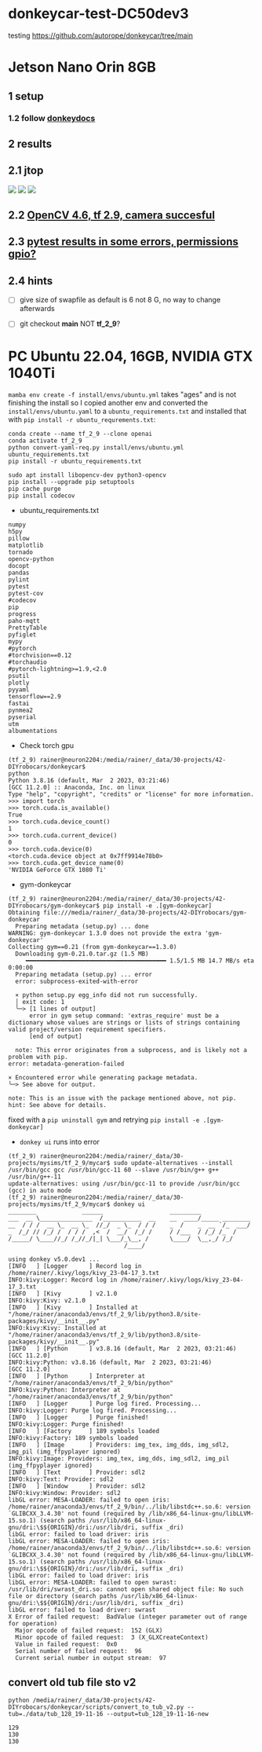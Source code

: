 # donkeycar-test-DC50dev3
testing https://github.com/autorope/donkeycar/tree/main

# Jetson Nano Orin 8GB

## 1 setup

### 1.2 follow [donkeydocs](https://github.com/autorope/donkeydocs/blob/Update_to_tf_29/docs/guide/robot_sbc/setup_jetson_nano.md#installation-for-donkey-car-main)

## 2 results
## 2.1 jtop
![](media/jetson-jtop1.png)
![](media/jetson-jtop4.png)
![](media/jetson-jtop7.png)

## 2.2 [OpenCV 4.6, tf 2.9, camera succesful](https://github.com/Heavy02011/donkeycar-test-tf_2_9/blob/main/test-result.md)

## 2.3 [pytest results in some errors, permissions gpio?](https://github.com/Heavy02011/donkeycar-test-tf_2_9/blob/main/pytest-log.txt)

## 2.4 hints
- [ ] give size of swapfile as default is 6 not 8 G, no way to change afterwards
- [ ] git checkout **main** NOT **tf_2_9**?


# PC Ubuntu 22.04, 16GB, NVIDIA GTX 1040Ti

```mamba env create -f install/envs/ubuntu.yml``` takes "ages" and is not finishing the install
so I copied another env and converted the ```install/envs/ubuntu.yaml``` to a ```ubuntu_requirements.txt```
and installed that with ```pip install -r ubuntu_requrements.txt```:

```
conda create --name tf_2_9 --clone openai
conda activate tf_2_9
python convert-yaml-req.py install/envs/ubuntu.yml ubuntu_requirements.txt
pip install -r ubuntu_requirements.txt 

sudo apt install libopencv-dev python3-opencv
pip install --upgrade pip setuptools
pip cache purge
pip install codecov 
```

- ubuntu_requirements.txt 
```
numpy
h5py
pillow
matplotlib
tornado
opencv-python
docopt
pandas
pylint
pytest
pytest-cov
#codecov
pip
progress
paho-mqtt
PrettyTable
pyfiglet
mypy
#pytorch
#torchvision==0.12
#torchaudio
#pytorch-lightning>=1.9,<2.0
psutil
plotly
pyyaml
tensorflow==2.9
fastai
pynmea2
pyserial
utm
albumentations
```

- Check torch gpu
```
(tf_2_9) rainer@neuron2204:/media/rainer/_data/30-projects/42-DIYrobocars/donkeycar$ 
python
Python 3.8.16 (default, Mar  2 2023, 03:21:46) 
[GCC 11.2.0] :: Anaconda, Inc. on linux
Type "help", "copyright", "credits" or "license" for more information.
>>> import torch
>>> torch.cuda.is_available()
True
>>> torch.cuda.device_count()
1
>>> torch.cuda.current_device()
0
>>> torch.cuda.device(0)
<torch.cuda.device object at 0x7ff9914e78b0>
>>> torch.cuda.get_device_name(0)
'NVIDIA GeForce GTX 1080 Ti'
```

- gym-donkeycar
```
(tf_2_9) rainer@neuron2204:/media/rainer/_data/30-projects/42-DIYrobocars/gym-donkeycar$ pip install -e .[gym-donkeycar]
Obtaining file:///media/rainer/_data/30-projects/42-DIYrobocars/gym-donkeycar
  Preparing metadata (setup.py) ... done
WARNING: gym-donkeycar 1.3.0 does not provide the extra 'gym-donkeycar'
Collecting gym==0.21 (from gym-donkeycar==1.3.0)
  Downloading gym-0.21.0.tar.gz (1.5 MB)
     ━━━━━━━━━━━━━━━━━━━━━━━━━━━━━━━━━━━━━━━━ 1.5/1.5 MB 14.7 MB/s eta 0:00:00
  Preparing metadata (setup.py) ... error
  error: subprocess-exited-with-error
  
  × python setup.py egg_info did not run successfully.
  │ exit code: 1
  ╰─> [1 lines of output]
      error in gym setup command: 'extras_require' must be a dictionary whose values are strings or lists of strings containing valid project/version requirement specifiers.
      [end of output]
  
  note: This error originates from a subprocess, and is likely not a problem with pip.
error: metadata-generation-failed

× Encountered error while generating package metadata.
╰─> See above for output.

note: This is an issue with the package mentioned above, not pip.
hint: See above for details.
```
fixed with a ```pip uninstall gym``` and retrying ```pip install -e .[gym-donkeycar]```

- ```donkey ui``` runs into error
```
(tf_2_9) rainer@neuron2204:/media/rainer/_data/30-projects/mysims/tf_2_9/mycar$ sudo update-alternatives --install /usr/bin/gcc gcc /usr/bin/gcc-11 60 --slave /usr/bin/g++ g++ /usr/bin/g++-11
update-alternatives: using /usr/bin/gcc-11 to provide /usr/bin/gcc (gcc) in auto mode
(tf_2_9) rainer@neuron2204:/media/rainer/_data/30-projects/mysims/tf_2_9/mycar$ donkey ui
________             ______                   _________              
___  __ \_______________  /___________  __    __  ____/_____ ________
__  / / /  __ \_  __ \_  //_/  _ \_  / / /    _  /    _  __ `/_  ___/
_  /_/ // /_/ /  / / /  ,<  /  __/  /_/ /     / /___  / /_/ /_  /    
/_____/ \____//_/ /_//_/|_| \___/_\__, /      \____/  \__,_/ /_/     
                                 /____/                              

using donkey v5.0.dev1 ...
[INFO   ] [Logger      ] Record log in /home/rainer/.kivy/logs/kivy_23-04-17_3.txt
INFO:kivy:Logger: Record log in /home/rainer/.kivy/logs/kivy_23-04-17_3.txt
[INFO   ] [Kivy        ] v2.1.0
INFO:kivy:Kivy: v2.1.0
[INFO   ] [Kivy        ] Installed at "/home/rainer/anaconda3/envs/tf_2_9/lib/python3.8/site-packages/kivy/__init__.py"
INFO:kivy:Kivy: Installed at "/home/rainer/anaconda3/envs/tf_2_9/lib/python3.8/site-packages/kivy/__init__.py"
[INFO   ] [Python      ] v3.8.16 (default, Mar  2 2023, 03:21:46) 
[GCC 11.2.0]
INFO:kivy:Python: v3.8.16 (default, Mar  2 2023, 03:21:46) 
[GCC 11.2.0]
[INFO   ] [Python      ] Interpreter at "/home/rainer/anaconda3/envs/tf_2_9/bin/python"
INFO:kivy:Python: Interpreter at "/home/rainer/anaconda3/envs/tf_2_9/bin/python"
[INFO   ] [Logger      ] Purge log fired. Processing...
INFO:kivy:Logger: Purge log fired. Processing...
[INFO   ] [Logger      ] Purge finished!
INFO:kivy:Logger: Purge finished!
[INFO   ] [Factory     ] 189 symbols loaded
INFO:kivy:Factory: 189 symbols loaded
[INFO   ] [Image       ] Providers: img_tex, img_dds, img_sdl2, img_pil (img_ffpyplayer ignored)
INFO:kivy:Image: Providers: img_tex, img_dds, img_sdl2, img_pil (img_ffpyplayer ignored)
[INFO   ] [Text        ] Provider: sdl2
INFO:kivy:Text: Provider: sdl2
[INFO   ] [Window      ] Provider: sdl2
INFO:kivy:Window: Provider: sdl2
libGL error: MESA-LOADER: failed to open iris: /home/rainer/anaconda3/envs/tf_2_9/bin/../lib/libstdc++.so.6: version `GLIBCXX_3.4.30' not found (required by /lib/x86_64-linux-gnu/libLLVM-15.so.1) (search paths /usr/lib/x86_64-linux-gnu/dri:\$${ORIGIN}/dri:/usr/lib/dri, suffix _dri)
libGL error: failed to load driver: iris
libGL error: MESA-LOADER: failed to open iris: /home/rainer/anaconda3/envs/tf_2_9/bin/../lib/libstdc++.so.6: version `GLIBCXX_3.4.30' not found (required by /lib/x86_64-linux-gnu/libLLVM-15.so.1) (search paths /usr/lib/x86_64-linux-gnu/dri:\$${ORIGIN}/dri:/usr/lib/dri, suffix _dri)
libGL error: failed to load driver: iris
libGL error: MESA-LOADER: failed to open swrast: /usr/lib/dri/swrast_dri.so: cannot open shared object file: No such file or directory (search paths /usr/lib/x86_64-linux-gnu/dri:\$${ORIGIN}/dri:/usr/lib/dri, suffix _dri)
libGL error: failed to load driver: swrast
X Error of failed request:  BadValue (integer parameter out of range for operation)
  Major opcode of failed request:  152 (GLX)
  Minor opcode of failed request:  3 (X_GLXCreateContext)
  Value in failed request:  0x0
  Serial number of failed request:  96
  Current serial number in output stream:  97
```

## convert old tub file sto v2
```
python /media/rainer/_data/30-projects/42-DIYrobocars/donkeycar/scripts/convert_to_tub_v2.py --tub=./data/tub_128_19-11-16 --output=tub_128_19-11-16-new

129
130
130

```